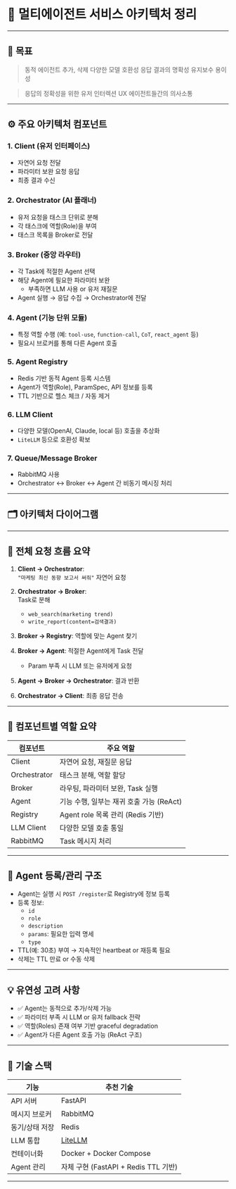 # 🧠 멀티에이전트 서비스 아키텍처 정리

---

## 📌 목표

> 동적 에이전트 추가, 삭제
> 다양한 모델 호환성
> 응답 결과의 명확성
> 유지보수 용이성

> 응답의 정확성을 위한 유저 인터렉션 UX
> 에이전트들간의 의사소통

---

## ⚙️ 주요 아키텍처 컴포넌트

### 1. **Client (유저 인터페이스)**

-   자연어 요청 전달
-   파라미터 보완 요청 응답
-   최종 결과 수신

### 2. **Orchestrator (AI 플래너)**

-   유저 요청을 태스크 단위로 분해
-   각 태스크에 역할(Role)을 부여
-   태스크 목록을 Broker로 전달

### 3. **Broker (중앙 라우터)**

-   각 Task에 적절한 Agent 선택
-   해당 Agent에 필요한 파라미터 보완
    -   부족하면 LLM 사용 or 유저 재질문
-   Agent 실행 → 응답 수집 → Orchestrator에 전달

### 4. **Agent (기능 단위 모듈)**

-   특정 역할 수행 (예: `tool-use`, `function-call`, `CoT`, `react_agent` 등)
-   필요시 브로커를 통해 다른 Agent 호출

### 5. **Agent Registry**

-   Redis 기반 동적 Agent 등록 시스템
-   Agent가 역할(Role), ParamSpec, API 정보를 등록
-   TTL 기반으로 헬스 체크 / 자동 제거

### 6. **LLM Client**

-   다양한 모델(OpenAI, Claude, local 등) 호출을 추상화
-   `LiteLLM` 등으로 호환성 확보

### 7. **Queue/Message Broker**

-   RabbitMQ 사용
-   Orchestrator ↔ Broker ↔ Agent 간 비동기 메시징 처리

---

## 🗂️ 아키텍처 다이어그램

---

## 🔁 전체 요청 흐름 요약

1. **Client → Orchestrator**:  
   `"마케팅 최신 동향 보고서 써줘"` 자연어 요청

2. **Orchestrator → Broker**:  
   Task로 분해

    - `web_search(marketing trend)`
    - `write_report(content=검색결과)`

3. **Broker → Registry**: 역할에 맞는 Agent 찾기

4. **Broker → Agent**: 적절한 Agent에게 Task 전달

    - Param 부족 시 LLM 또는 유저에게 요청

5. **Agent → Broker → Orchestrator**: 결과 반환

6. **Orchestrator → Client**: 최종 응답 전송

---

## 🧩 컴포넌트별 역할 요약

| 컴포넌트     | 주요 역할                                |
| ------------ | ---------------------------------------- |
| Client       | 자연어 요청, 재질문 응답                 |
| Orchestrator | 태스크 분해, 역할 할당                   |
| Broker       | 라우팅, 파라미터 보완, Task 실행         |
| Agent        | 기능 수행, 일부는 재귀 호출 가능 (ReAct) |
| Registry     | Agent role 목록 관리 (Redis 기반)        |
| LLM Client   | 다양한 모델 호출 통일                    |
| RabbitMQ     | Task 메시지 처리                         |

---

## 🔄 Agent 등록/관리 구조

-   Agent는 실행 시 `POST /register`로 Registry에 정보 등록
-   등록 정보:
    -   `id`
    -   `role`
    -   `description`
    -   `params`: 필요한 입력 명세
    -   `type`
-   TTL(예: 30초) 부여 → 지속적인 heartbeat or 재등록 필요
-   삭제는 TTL 만료 or 수동 삭제

---

## 💡 유연성 고려 사항

-   ✅ Agent는 동적으로 추가/삭제 가능
-   ✅ 파라미터 부족 시 LLM or 유저 fallback 전략
-   ✅ 역할(Roles) 존재 여부 기반 graceful degradation
-   ✅ Agent가 다른 Agent 호출 가능 (ReAct 구조)

---

## 🧰 기술 스택

| 기능           | 추천 기술                                     |
| -------------- | --------------------------------------------- |
| API 서버       | FastAPI                                       |
| 메시지 브로커  | RabbitMQ                                      |
| 동기/상태 저장 | Redis                                         |
| LLM 통합       | [LiteLLM](https://github.com/BerriAI/litellm) |
| 컨테이너화     | Docker + Docker Compose                       |
| Agent 관리     | 자체 구현 (FastAPI + Redis TTL 기반)          |

---

